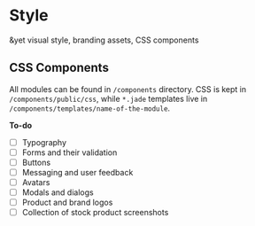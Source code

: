 # Style

&amp;yet visual style, branding assets, CSS components

## CSS Components

All modules can be found in `/components` directory. CSS is kept in `/components/public/css`, while `*.jade` templates live in `/components/templates/name-of-the-module`.

**To-do**

- [ ] Typography
- [ ] Forms and their validation
- [ ] Buttons
- [ ] Messaging and user feedback
- [ ] Avatars
- [ ] Modals and dialogs
- [ ] Product and brand logos
- [ ] Collection of stock product screenshots
